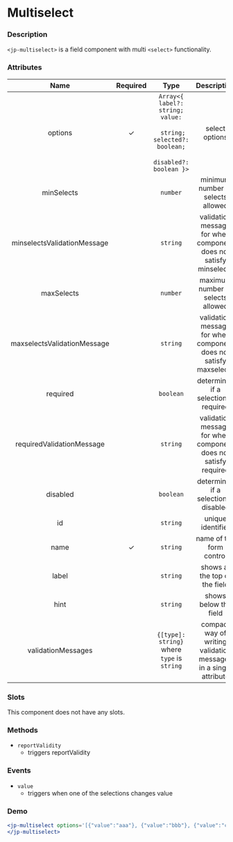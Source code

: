 # Multiselect

### Description

`<jp-multiselect>` is a field component with multi `<select>` functionality.

### Attributes

| **Name** | **Required** | **Type** | **Description** |
| :----: | :----: | :---: | :---: |
| options | ✓ |`Array<{ label?: string; value:` <br></br> ` string; selected?: boolean;`  <br></br> `disabled?: boolean }>` | select options |
| minSelects | | `number` | minimum number of selects allowed |
| minselectsValidationMessage | | `string` | validation message for when component does not satisfy minselects |
| maxSelects | | `number` | maximum number of selects allowed |
| maxselectsValidationMessage | | `string` | validation message for when component does not satisfy maxselects |
| required | | `boolean` | determines if a selection is required |
| requiredValidationMessage | | `string` | validation message for when component does not satisfy required |
| disabled | | `boolean` | determines if a selection is disabled |
| id | | `string`| unique identifier |
| name | ✓ | `string` | name of the form control |
| label | | `string` | shows at the top of the field |
| hint | | `string` | shows below the field |
| validationMessages | | `{[type]: string}` where `type` is `string` | compact way of writing validation messages in a single attribute |

  
### Slots

This component does not have any slots.

### Methods

- `reportValidity` 
  - triggers reportValidity

### Events

- `value` 
  - triggers when one of the selections changes value

### Demo

```jsx live
<jp-multiselect options='[{"value":"aaa"}, {"value":"bbb"}, {"value":"ccc"}]'>
</jp-multiselect>
```
